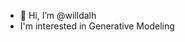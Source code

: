 - 👋 Hi, I’m @willdalh
- I'm interested in Generative Modeling


<!---
willdalh/willdalh is a ✨ special ✨ repository because its `README.md` (this file) appears on your GitHub profile.
You can click the Preview link to take a look at your changes.
--->
